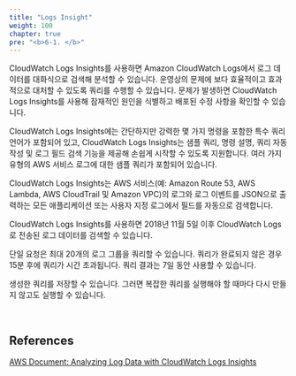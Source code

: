 ```yaml
---
title: "Logs Insight"
weight: 100
chapter: true
pre: "<b>6-1. </b>"
---
```


CloudWatch Logs Insights를 사용하면 Amazon CloudWatch Logs에서 로그 데이터를 대화식으로 검색해 분석할 수 있습니다. 운영상의 문제에 보다 효율적이고 효과적으로 대처할 수 있도록 쿼리를 수행할 수 있습니다. 문제가 발생하면 CloudWatch Logs Insights를 사용해 잠재적인 원인을 식별하고 배포된 수정 사항을 확인할 수 있습니다.

CloudWatch Logs Insights에는 간단하지만 강력한 몇 가지 명령을 포함한 특수 쿼리 언어가 포함되어 있고, CloudWatch Logs Insights는 샘플 쿼리, 명령 설명, 쿼리 자동 작성 및 로그 필드 검색 기능을 제공해 손쉽게 시작할 수 있도록 지원합니다. 여러 가지 유형의 AWS 서비스 로그에 대한 샘플 쿼리가 포함되어 있습니다.

CloudWatch Logs Insights는 AWS 서비스(예: Amazon Route 53, AWS Lambda, AWS CloudTrail 및 Amazon VPC)의 로그와 로그 이벤트를 JSON으로 출력하는 모든 애플리케이션 또는 사용자 지정 로그에서 필드를 자동으로 검색합니다.

CloudWatch Logs Insights를 사용하면 2018년 11월 5일 이후 CloudWatch Logs로 전송된 로그 데이터를 검색할 수 있습니다.

단일 요청은 최대 20개의 로그 그룹을 쿼리할 수 있습니다. 쿼리가 완료되지 않은 경우 15분 후에 쿼리가 시간 초과됩니다. 쿼리 결과는 7일 동안 사용할 수 있습니다.

생성한 쿼리를 저장할 수 있습니다. 그러면 복잡한 쿼리를 실행해야 할 때마다 다시 만들지 않고도 실행할 수 있습니다.

&nbsp;

## References
[AWS Document: Analyzing Log Data with CloudWatch Logs Insights](https://docs.aws.amazon.com/AmazonCloudWatch/latest/logs/AnalyzingLogData.html)